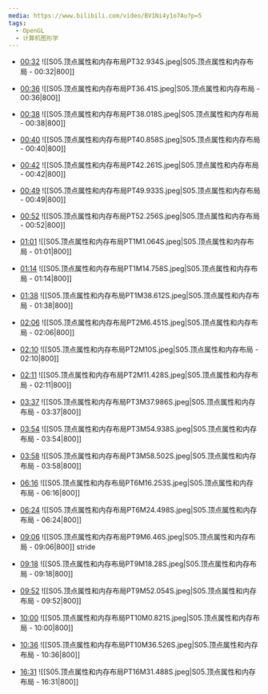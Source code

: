 ```yaml
---
media: https://www.bilibili.com/video/BV1Ni4y1o7Au?p=5
tags:
  - OpenGL
  - 计算机图形学
---
```


- [00:32](https://www.bilibili.com/video/BV1Ni4y1o7Au?p=5&t=32.933903#t=32.93) ![[S05.顶点属性和内存布局PT32.934S.jpeg|S05.顶点属性和内存布局 - 00:32|800]] 
- [00:36](https://www.bilibili.com/video/BV1Ni4y1o7Au?p=5&t=36.410315#t=36.41) ![[S05.顶点属性和内存布局PT36.41S.jpeg|S05.顶点属性和内存布局 - 00:36|800]] 
- [00:38](https://www.bilibili.com/video/BV1Ni4y1o7Au?p=5&t=38.01777#t=38.02) ![[S05.顶点属性和内存布局PT38.018S.jpeg|S05.顶点属性和内存布局 - 00:38|800]] 
- [00:40](https://www.bilibili.com/video/BV1Ni4y1o7Au?p=5&t=40.858149#t=40.86) ![[S05.顶点属性和内存布局PT40.858S.jpeg|S05.顶点属性和内存布局 - 00:40|800]] 
- [00:42](https://www.bilibili.com/video/BV1Ni4y1o7Au?p=5&t=42.260631#t=42.26) ![[S05.顶点属性和内存布局PT42.261S.jpeg|S05.顶点属性和内存布局 - 00:42|800]] 
- [00:49](https://www.bilibili.com/video/BV1Ni4y1o7Au?p=5&t=49.932875#t=49.93) ![[S05.顶点属性和内存布局PT49.933S.jpeg|S05.顶点属性和内存布局 - 00:49|800]] 
- [00:52](https://www.bilibili.com/video/BV1Ni4y1o7Au?p=5&t=52.256108#t=52.26) ![[S05.顶点属性和内存布局PT52.256S.jpeg|S05.顶点属性和内存布局 - 00:52|800]] 
- [01:01](https://www.bilibili.com/video/BV1Ni4y1o7Au?p=5&t=61.063559#t=01:01.06) ![[S05.顶点属性和内存布局PT1M1.064S.jpeg|S05.顶点属性和内存布局 - 01:01|800]] 
- [01:14](https://www.bilibili.com/video/BV1Ni4y1o7Au?p=5&t=74.757547#t=01:14.76) ![[S05.顶点属性和内存布局PT1M14.758S.jpeg|S05.顶点属性和内存布局 - 01:14|800]] 
- [01:38](https://www.bilibili.com/video/BV1Ni4y1o7Au?p=5&t=98.612125#t=01:38.61) ![[S05.顶点属性和内存布局PT1M38.612S.jpeg|S05.顶点属性和内存布局 - 01:38|800]] 
- [02:06](https://www.bilibili.com/video/BV1Ni4y1o7Au?p=5&t=126.451211#t=02:06.45) ![[S05.顶点属性和内存布局PT2M6.451S.jpeg|S05.顶点属性和内存布局 - 02:06|800]] 
- [02:10](https://www.bilibili.com/video/BV1Ni4y1o7Au?p=5&t=130#t=02:10) ![[S05.顶点属性和内存布局PT2M10S.jpeg|S05.顶点属性和内存布局 - 02:10|800]] 
- [02:11](https://www.bilibili.com/video/BV1Ni4y1o7Au?p=5&t=131.427772#t=02:11.43) ![[S05.顶点属性和内存布局PT2M11.428S.jpeg|S05.顶点属性和内存布局 - 02:11|800]] 
- [03:37](https://www.bilibili.com/video/BV1Ni4y1o7Au?p=5&t=217.985508#t=03:37.99) ![[S05.顶点属性和内存布局PT3M37.986S.jpeg|S05.顶点属性和内存布局 - 03:37|800]] 
- [03:54](https://www.bilibili.com/video/BV1Ni4y1o7Au?p=5&t=234.937971#t=03:54.94) ![[S05.顶点属性和内存布局PT3M54.938S.jpeg|S05.顶点属性和内存布局 - 03:54|800]] 
- [03:58](https://www.bilibili.com/video/BV1Ni4y1o7Au?p=5&t=238.501577#t=03:58.50) ![[S05.顶点属性和内存布局PT3M58.502S.jpeg|S05.顶点属性和内存布局 - 03:58|800]] 
- [06:16](https://www.bilibili.com/video/BV1Ni4y1o7Au?p=5&t=376.253068#t=06:16.25) ![[S05.顶点属性和内存布局PT6M16.253S.jpeg|S05.顶点属性和内存布局 - 06:16|800]] 
- [06:24](https://www.bilibili.com/video/BV1Ni4y1o7Au?p=5&t=384.497888#t=06:24.50) ![[S05.顶点属性和内存布局PT6M24.498S.jpeg|S05.顶点属性和内存布局 - 06:24|800]] 

- [09:06](https://www.bilibili.com/video/BV1Ni4y1o7Au?p=5&t=546.460191#t=09:06.46) ![[S05.顶点属性和内存布局PT9M6.46S.jpeg|S05.顶点属性和内存布局 - 09:06|800]] stride
- [09:18](https://www.bilibili.com/video/BV1Ni4y1o7Au?p=5&t=558.279713#t=09:18.28) ![[S05.顶点属性和内存布局PT9M18.28S.jpeg|S05.顶点属性和内存布局 - 09:18|800]] 
- [09:52](https://www.bilibili.com/video/BV1Ni4y1o7Au?p=5&t=592.053697#t=09:52.05) ![[S05.顶点属性和内存布局PT9M52.054S.jpeg|S05.顶点属性和内存布局 - 09:52|800]] 
- [10:00](https://www.bilibili.com/video/BV1Ni4y1o7Au?p=5&t=600.820697#t=10:00.82) ![[S05.顶点属性和内存布局PT10M0.821S.jpeg|S05.顶点属性和内存布局 - 10:00|800]] 
- [10:36](https://www.bilibili.com/video/BV1Ni4y1o7Au?p=5&t=636.525522#t=10:36.53) ![[S05.顶点属性和内存布局PT10M36.526S.jpeg|S05.顶点属性和内存布局 - 10:36|800]] 
- [16:31](https://www.bilibili.com/video/BV1Ni4y1o7Au?p=5&t=991.487869#t=16:31.49) ![[S05.顶点属性和内存布局PT16M31.488S.jpeg|S05.顶点属性和内存布局 - 16:31|800]] 